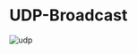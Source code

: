 # UDP-Broadcast


![udp](https://cloud.githubusercontent.com/assets/17978864/20006084/21c0c350-a2c0-11e6-8709-e16978c23496.gif)
